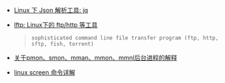 * [Linux 下 Json 解析工具: jq](https://stedolan.github.io/jq/manual/)
* [lftp: Linux下的 ftp/http 等工具](https://github.com/lavv17/lftp)
  >`sophisticated command line file transfer program (ftp, http, sftp, fish, torrent)`
* [关于pmon、smon、mman、mmon、mmnl后台进程的解释](http://blog.csdn.net/cymm_liu/article/details/22042037)

* [linux screen 命令详解](http://www.cnblogs.com/mchina/archive/2013/01/30/2880680.html)
